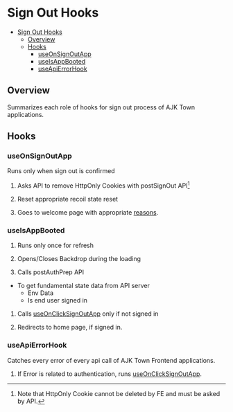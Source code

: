# Sign Out Hooks

<!-- TOC -->

- [Sign Out Hooks](#sign-out-hooks)
  - [Overview](#overview)
  - [Hooks](#hooks)
    - [useOnSignOutApp](#useonsignoutapp)
    - [useIsAppBooted](#useisappbooted)
    - [useApiErrorHook](#useapierrorhook)

<!-- /TOC -->

## Overview

Summarizes each role of hooks for sign out process of AJK Town applications.


## Hooks

### useOnSignOutApp

Runs only when sign out is confirmed

1. Asks API to remove HttpOnly Cookies with postSignOut API[^1]

1. Reset appropriate recoil state reset

1. Goes to welcome page with appropriate [reasons](./sign-out.md#overview).

### useIsAppBooted

1. Runs only once for refresh

1. Opens/Closes Backdrop during the loading

1. Calls postAuthPrep API
- To get fundamental state data from API server
  - Env Data
  - Is end user signed in

1. Calls [useOnClickSignOutApp](#useonclicksignoutapp) only if not signed in

1. Redirects to home page, if signed in.


### useApiErrorHook

Catches every error of every api call of AJK Town Frontend applications.

1. If Error is related to authentication, runs [useOnClickSignOutApp](#useonclicksignoutapp).


<!-- Footnote -->

[^1]: Note that HttpOnly Cookie cannot be deleted by FE and must be asked by API.

<!-- Footnote -->